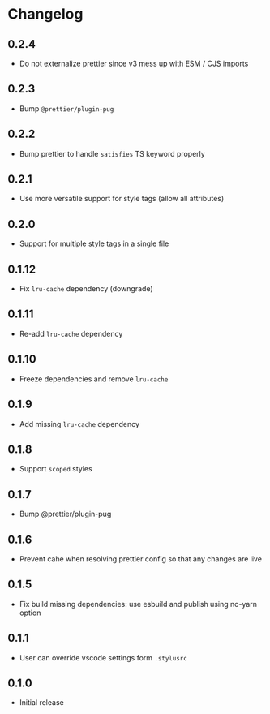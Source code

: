 # Changelog

## 0.2.4

  - Do not externalize prettier since v3 mess up with ESM / CJS imports

## 0.2.3

  - Bump `@prettier/plugin-pug`

## 0.2.2

  - Bump prettier to handle `satisfies` TS keyword properly

## 0.2.1

  - Use more versatile support for style tags (allow all attributes)

## 0.2.0

  - Support for multiple style tags in a single file

## 0.1.12

  - Fix `lru-cache` dependency (downgrade)

## 0.1.11

  - Re-add `lru-cache` dependency

## 0.1.10

  - Freeze dependencies and remove `lru-cache`

## 0.1.9

  - Add missing `lru-cache` dependency

## 0.1.8

  - Support `scoped` styles

## 0.1.7

  - Bump @prettier/plugin-pug

## 0.1.6

  - Prevent cahe when resolving prettier config so that any changes are live

## 0.1.5

  - Fix build missing dependencies: use esbuild and publish using no-yarn option

## 0.1.1

  - User can override vscode settings form `.stylusrc`

## 0.1.0

  - Initial release
